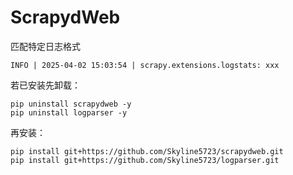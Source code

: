 # ScrapydWeb
匹配特定日志格式

`INFO | 2025-04-02 15:03:54 | scrapy.extensions.logstats: xxx`

若已安装先卸载：

```
pip uninstall scrapydweb -y
pip uninstall logparser -y
```

再安装：

```
pip install git+https://github.com/Skyline5723/scrapydweb.git
pip install git+https://github.com/Skyline5723/logparser.git
```
